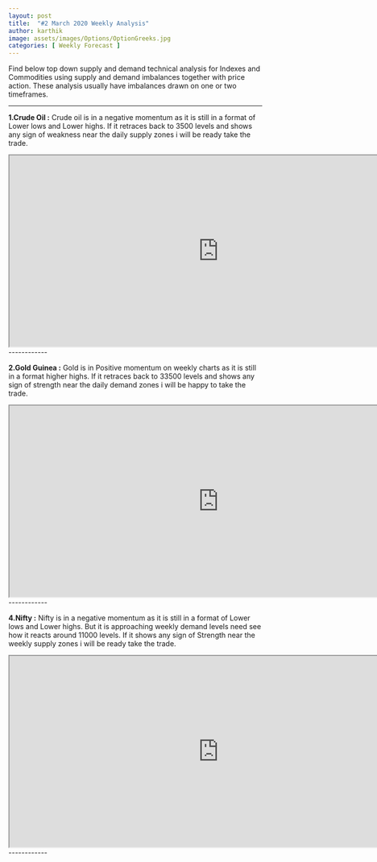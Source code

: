 ```yaml
---
layout: post
title:  "#2 March 2020 Weekly Analysis"
author: karthik
image: assets/images/Options/OptionGreeks.jpg
categories: [ Weekly Forecast ]
---
```


Find below top down supply and demand technical analysis for Indexes and Commodities using supply and demand imbalances together with price action. These analysis usually have imbalances drawn on one or two timeframes.

------------


**1.Crude Oil :** 
 Crude oil  is in a negative momentum as it is still in a format of Lower lows and Lower highs.  If it retraces back to 3500 levels and shows any sign of weakness near the daily supply zones i will be ready take the trade. 
<iframe src="https://drive.google.com/file/d/15Tn273_cIN6BHUgXphAZ6xQCD6_vuDbP/preview" width="830" height="380"></iframe>
------------


**2.Gold Guinea :**
 Gold is in Positive momentum on weekly charts as it is still in a format higher highs.  If it retraces back to 33500 levels and shows any sign of strength near the daily demand zones i will be happy to take the trade. 
<iframe src="https://drive.google.com/file/d/1cEr1J0gISRAKZM6G1wZ1JMvIZVRYus1g/preview" width="830" height="380"></iframe>
------------


**4.Nifty :**
 Nifty  is in a negative momentum as it is still in a format of Lower lows and Lower highs. But it is approaching weekly demand levels need see how
it reacts around 11000 levels. If it shows any sign of Strength near the weekly supply zones i will be ready take the trade.
<iframe src="https://drive.google.com/file/d/1V58QsZbUTeSETQ-iNoxR-yTAx3y1nRtK/preview" width="830" height="380"></iframe>
------------

